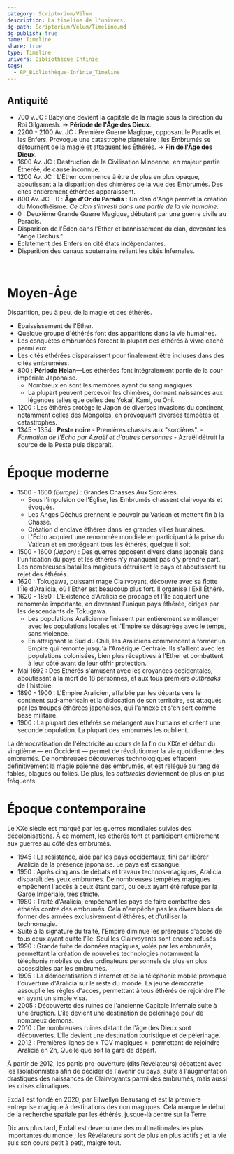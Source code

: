 ```yaml
---
category: Scriptorium/Vélum
description: La timeline de l'univers.
dg-path: Scriptorium/Vélum/Timeline.md
dg-publish: true
name: Timeline
share: true
type: Timeline
univers: Bibliothèque Infinie
tags:
  - RP_Bibliothèque-Infinie_Timeline
---
```



## Antiquité

- 700 v.JC : Babylone devient la capitale de la magie sous la direction du Roi Gilgamesh.
  → **Période de l'Âge des Dieux**.
- 2200 - 2100 Av. JC : Première Guerre Magique, opposant le Paradis et les Enfers.
  Provoque une catastrophe planétaire : les Embrumés se détournent de la magie et attaquent les Éthérés.
  → **Fin de l'Âge des Dieux**.
- 1600 Av. JC : Destruction de la Civilisation Minoenne, en majeur partie Éthérée, de cause inconnue.
- 1200 Av. JC : L'Éther commence à être de plus en plus opaque, aboutissant à la disparition des chimères de la vue des Embrumés. Des cités entièrement éthérées apparaissent.
- 800 Av. JC - 0 : **Âge d'Or du Paradis** : Un clan d'Ange permet la création du Monothéisme.
  *Ce clan s'investi dans une partie de la vie humaine*.
- 0 : Deuxième Grande Guerre Magique, débutant par une guerre civile au Paradis.
- Disparition de l'Éden dans l'Ether et bannissement du clan, devenant les "Ange Déchus."
- Éclatement des Enfers en cité états indépendantes.
- Disparition des canaux souterrains reliant les cités Infernales.
<br>

# Moyen-Âge

Disparition, peu à peu, de la magie et des éthérés.

- Épaississement de l'Ether.
- Quelque groupe d'éthérés font des apparitions dans la vie humaines.
- Les conquêtes embrumées forcent la plupart des éthérés à vivre caché parmi eux.
- Les cités éthérées disparaissent pour finalement être incluses dans des cités embrumées.
- 800 : **Période Heian**—Les éthérées font intégralement partie de la cour impériale Japonaise.
  - Nombreux en sont les membres ayant du sang magiques.
  - La plupart peuvent percevoir les chimères, donnant naissances aux légendes telles que celles des Yokaï, Kami, ou Oni.
- 1200 : Les éthérés protège le Japon de diverses invasions du continent, notamment celles des Mongoles, en provoquant diverses tempêtes et catastrophes.
- 1345 - 1354 : **Peste noire** - Premières chasses aux "sorcières". - *Formation de l'Écho par Azraël et d'autres personnes* - Azraël détruit la source de la Peste puis disparait.
  <br>

# Époque moderne

- 1500 - 1600 *(Europe)* : Grandes Chasses Aux Sorcières.
	- Sous l'impulsion de l'Église, les Embrumés chassent clairvoyants et évoqués.
	- Les Anges Déchus prennent le pouvoir au Vatican et mettent fin à la Chasse.
	- Création d'enclave éthérée dans les grandes villes humaines.
	- L'Écho acquiert une renommée mondiale en participant à la prise du Vatican et en protégeant tous les éthérés, quelque il soit.
- 1500 - 1600 *(Japon)* : Des guerres opposent divers clans japonais dans l'unification du pays et les éthérés n'y manquent pas d'y prendre part. Les nombreuses batailles magiques détruisent le pays et aboutissent au rejet des éthérés.
- 1620 : Tokugawa, puissant mage Clairvoyant, découvre avec sa flotte l'Île d'Aralicia, où l'Ether est beaucoup plus fort. Il organise l'Exil Éthéré.
- 1620 - 1850 : L'Existence d'Aralicia se propage et l'Île acquiert une renommée importante, en devenant l'unique pays éthérée, dirigés par les descendants de Tokugawa.
	- Les populations Aralicienne finissent par entièrement se mélanger avec les populations locales et l'Empire se désagrège avec le temps, sans violence.
    - En atteignant le Sud du Chili, les Araliciens commencent à former un Empire qui remonte jusqu'à l'Amérique Centrale. Ils s'allient avec les populations colonisées, bien plus réceptives à l'Ether et combattent à leur côté avant de leur offrir protection.
- Mai 1692 : Des Éthérés s'amusent avec les croyances occidentales, aboutissant à la mort de 18 personnes, et aux tous premiers *outbreaks* de l'histoire.
- 1890 - 1900 : L'Empire Aralicien, affaiblie par les départs vers le continent sud-américain et la dislocation de son territoire, est attaqués par les troupes éthérées japonaises, qui l'annexe et s'en sert comme base militaire.
- 1900 : La plupart des éthérés se mélangent aux humains et créent une seconde population. La plupart des embrumés les oublient.

La démocratisation de l'électricité au cours de la fin du XIXe et début du vingtième — en Occident — permet de révolutionner la vie quotidienne des embrumés. De nombreuses découvertes technologiques effacent définitivement la magie païenne des embrumés, et est relégué au rang de fables, blagues ou folies.
De plus, les *outbreaks* deviennent de plus en plus fréquents.
<br>

# Époque contemporaine

Le XXe siècle est marqué par les guerres mondiales suivies des décolonisations. À ce moment, les éthérés font et participent entièrement aux guerres au côté des embrumés.

- 1945 : La résistance, aidé par les pays occidentaux, fini par libérer Aralicia de la présence japonaise. Le pays est exsangue.
- 1950 : Après cinq ans de débats et travaux technos-magiques, Aralicia disparaît des yeux embrumés. De nombreuses tempêtes magiques empêchent l'accès à ceux étant parti, ou ceux ayant été refusé par la Garde Impériale, très stricte.
- 1980 : Traité d'Aralicia, empêchant les pays de faire combattre des éthérés contre des embrumés. Cela n'empêche pas les divers blocs de former des armées exclusivement d'éthérés, et d'utiliser la technomagie.
- Suite à la signature du traité, l'Empire diminue les prérequis d'accès de tous ceux ayant quitté l'île. Seul les Clairvoyants sont encore refusés.
- 1990 : Grande fuite de données magiques, volés par les embrumés, permettant la création de nouvelles technologies notamment la téléphonie mobiles ou des ordinateurs personnels de plus en plus accessibles par les embrumés.
- 1995 : La démocratisation d'internet et de la téléphonie mobile provoque l'ouverture d'Aralicia sur le reste du monde. La jeune démocratie assouplie les règles d'accès, permettant à tous éthérés de rejoindre l'île en ayant un simple visa.
- 2005 : Découverte des ruines de l'ancienne Capitale Infernale suite à une éruption. L'île devient une destination de pèlerinage pour de nombreux démons.
- 2010 : De nombreuses ruines datant de l'âge des Dieux sont découvertes. L'île devient une destination touristique et de pèlerinage.
- 2012 : Premières lignes de « TGV magiques », permettant de rejoindre Aralicia en 2h, Quelle que soit la gare de départ.

À partir de 2012, les partis pro-ouverture (dits Révélateurs) débattent avec les Isolationnistes afin de décider de l'avenir du pays, suite à l'augmentation drastiques des naissances de Clairvoyants parmi des embrumés, mais aussi les crises climatiques.

Exdall est fondé en 2020, par Eilwellyn Beausang et est la première entreprise magique à destinations des non magiques. Cela marque le début de la recherche spatiale par les éthérés, jusque-là centré sur la Terre.

Dix ans plus tard, Exdall est devenu une des multinationales les plus importantes du monde ; les Révélateurs sont de plus en plus actifs ; et la vie suis son cours petit à petit, malgré tout.